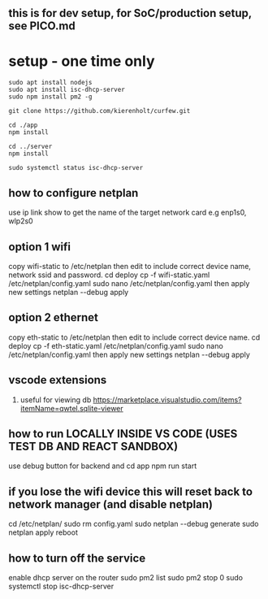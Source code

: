 
## this is for dev setup, for SoC/production setup, see PICO.md
# setup - one time only
    sudo apt install nodejs
    sudo apt install isc-dhcp-server
    sudo npm install pm2 -g

    git clone https://github.com/kierenholt/curfew.git

    cd ./app
    npm install

    cd ../server
    npm install

    sudo systemctl status isc-dhcp-server

## how to configure netplan
use
    ip link show
to get the name of the target network card e.g enp1s0, wlp2s0

## option 1 wifi 
copy wifi-static to /etc/netplan
then edit to include correct device name, network ssid and password. 
    cd deploy
    cp -f wifi-static.yaml /etc/netplan/config.yaml
    sudo nano /etc/netplan/config.yaml
then apply new settings
    netplan --debug apply

## option 2 ethernet
copy eth-static to /etc/netplan
then edit to include correct device name. 
    cd deploy
    cp -f eth-static.yaml /etc/netplan/config.yaml
    sudo nano /etc/netplan/config.yaml
then apply new settings
    netplan --debug apply

## vscode extensions
1. useful for viewing db
    https://marketplace.visualstudio.com/items?itemName=qwtel.sqlite-viewer

## how to run LOCALLY INSIDE VS CODE (USES TEST DB AND REACT SANDBOX)
use debug button for backend and 
    cd app
    npm run start

## if you lose the wifi device this will reset back to network manager (and disable netplan)
cd /etc/netplan/
sudo rm config.yaml
sudo netplan --debug generate
sudo netplan apply
reboot

## how to turn off the service
enable dhcp server on the router
sudo pm2 list
sudo pm2 stop 0
sudo systemctl stop isc-dhcp-server

